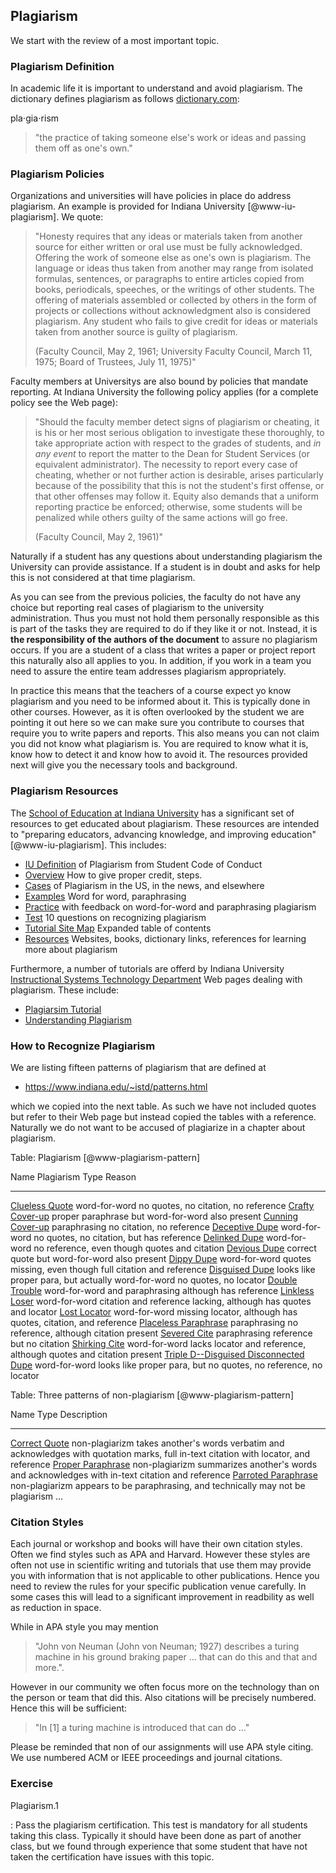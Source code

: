 Plagiarism
----------

We start with the review of a most important topic.

### Plagiarism Definition

In academic life it is important to understand and avoid plagiarism. The
dictionary defines plagiarism as follows
[dictionary.com](dictionary.com):

pla$\cdot$gia$\cdot$rism

>   "the practice of taking someone else's work or ideas and passing
>   them off as one's own."

### Plagiarism Policies

Organizations and universities will have policies in place do address
plagiarism. An example is provided for Indiana University
[@www-iu-plagiarism]. We quote:

> "Honesty requires that any ideas or materials taken from another
> source for either written or oral use must be fully acknowledged.
> Offering the work of someone else as one's own is plagiarism. The
> language or ideas thus taken from another may range from isolated
> formulas, sentences, or paragraphs to entire articles copied from
> books, periodicals, speeches, or the writings of other students. The
> offering of materials assembled or collected by others in the form of
> projects or collections without acknowledgment also is considered
> plagiarism. Any student who fails to give credit for ideas or
> materials taken from another source is guilty of plagiarism.
>
> (Faculty Council, May 2, 1961; University Faculty Council, March 11,
> 1975; Board of Trustees, July 11, 1975)"

Faculty members at Universitys are also bound by policies that mandate
reporting. At Indiana University the following policy applies (for a
complete policy see the Web page):

> "Should the faculty member detect signs of plagiarism or cheating, it
> is his or her most serious obligation to investigate these thoroughly,
> to take appropriate action with respect to the grades of students, and
> *in any event* to report the matter to the Dean for Student Services
> (or equivalent administrator). The necessity to report every case of
> cheating, whether or not further action is desirable, arises
> particularly because of the possibility that this is not the student's
> first offense, or that other offenses may follow it. Equity also
> demands that a uniform reporting practice be enforced; otherwise, some
> students will be penalized while others guilty of the same actions
> will go free.
>
> (Faculty Council, May 2, 1961)"

Naturally if a student has any questions about understanding plagiarism
the University can provide assistance. If a student is in doubt and asks
for help this is not considered at that time plagiarism.

As you can see from the previous policies, the faculty do not have any
choice but reporting real cases of plagiarism to the university
administration. Thus you must not hold them personally responsible as
this is part of the tasks they are required to do if they like it or
not. Instead, it is **the responsibility of the authors of the
document** to assure no plagiarism occurs. If you are a student of a
class that writes a paper or project report this naturally also all
applies to you. In addition, if you work in a team you need to assure
the entire team addresses plagiarism appropriately.

In practice this means that the teachers of a course expect yo know
plagiarism and you need to be informed about it. This is typically done
in other courses. However, as it is often overlooked by the student we
are pointing it out here so we can make sure you contribute to courses
that require you to write papers and reports. This also means you can
not claim you did not know what plagiarism is. You are required to know
what it is, know how to detect it and know how to avoid it. The
resources provided next will give you the necessary tools and
background.

### Plagiarism Resources

The [School of Education at Indiana
University](http://education.indiana.edu/) has a significant set of
resources to get educated about plagiarism. These resources are intended
to "preparing educators, advancing knowledge, and improving
education" [@www-iu-plagiarism]. This includes:

*   [IU Definition](https://www.indiana.edu/~istd/definition.html) of
    Plagiarism from Student Code of Conduct
*   [Overview](https://www.indiana.edu/~istd/overview.html) How to give
    proper credit, steps.
*   [Cases](https://www.indiana.edu/~istd/cases.html) of Plagiarism in
    the US, in the news, and elsewhere
*   [Examples](https://www.indiana.edu/~istd/examples.html) Word for
    word, paraphrasing
*   [Practice](https://www.indiana.edu/~istd/practice.html) with
    feedback on word-for-word and paraphrasing plagiarism
*   [Test](https://www.indiana.edu/~istd/test.html) 10 questions on
    recognizing plagiarism
*   [Tutorial Site Map](https://www.indiana.edu/~istd/sitemap.html)
    Expanded table of contents
*   [Resources](https://www.indiana.edu/~istd/resources.html) Websites,
    books, dictionary links, references for learning more about
    plagiarism

Furthermore, a number of tutorials are offerd by Indiana University
[Instructional Systems Technology Department](http://education.indiana.edu/graduate/programs/instructional-systems/index.html)
Web pages dealing with plagiarism. These include:

*   [Plagiarsim Tutorial](https://www.indiana.edu/~academy/firstPrinciples/choice.html)
*   [Understanding Plagiarism](https://www.indiana.edu/~tedfrick/plagiarism/)


### How to Recognize Plagiarism

We are listing fifteen patterns of plagiarism that are defined at

*  <https://www.indiana.edu/~istd/patterns.html>

which we copied into the next table. As such we have not included
quotes but refer to their Web page but instead copied the tables with
a reference. Naturally we do not want to be accused of plagiarize in a
chapter about plagiarism.

Table: Plagiarism [@www-plagiarism-pattern]

  Name                                                           Plagiarism Type                                      Reason
  -------------------------------------------------------------- ---------------------------------------------------- -------------------------------------------------------------------
  [Clueless Quote](patternCluelessQuote.html)                    word-for-word                                        no quotes, no citation, no reference
  [Crafty Cover-up](patternCraftyCoverUp.html)                   proper paraphrase but word-for-word                  also present
  [Cunning Cover-up](patternCunningCoverUp.html)                 paraphrasing                                         no citation, no reference
  [Deceptive Dupe](patternDeceptiveDupe.html)                    word-for-word                                        no quotes, no citation, but has reference
  [Delinked Dupe](patternDisconnectedDupe.html)                  word-for-word                                        no reference, even though quotes and citation
  [Devious Dupe](patternDeviousDupe.html)                        correct quote but word-for-word                      also present
  [Dippy Dupe](patternDippyDupe.html)                            word-for-word                                        quotes missing, even though full citation and reference
  [Disguised Dupe](patternDisguisedDupe.html)                    looks like proper para, but actually word-for-word   no quotes, no locator
  [Double Trouble](patternDoubleTrouble.html)                    word-for-word and paraphrasing                       although has reference
  [Linkless Loser](patternLostLoser.html)                        word-for-word                                        citation and reference lacking, although has quotes and locator
  [Lost Locator](patternLostLocator.html)                        word-for-word                                        missing locator, although has quotes, citation, and reference
  [Placeless Paraphrase](patternPointlessParaphrase.html)        paraphrasing                                         no reference, although citation present
  [Severed Cite](patternSeveredCite.html)                        paraphrasing                                         reference but no citation
  [Shirking Cite](patternShirkingCite.html)                      word-for-word                                        lacks locator and reference, although quotes and citation present
  [Triple D--Disguised Disconnected Dupe](patternTripleD.html)   word-for-word                                        looks like proper para, but no quotes, no reference, no locator


  Table: Three patterns of non-plagiarism [@www-plagiarism-pattern]
  
  Name Type Description
  ------------------------------------------------------- ---------------- -------------------------------------------------------------------------------------------------------------------------
  [Correct Quote](patternCorrectQuote.html)               non-plagiarizm   takes another's words verbatim and acknowledges with quotation marks, full in-text citation with locator, and reference
  [Proper Paraphrase](patternProperParaphrase.html)       non-plagiarizm   summarizes another's words and acknowledges with in-text citation and reference
  [Parroted Paraphrase](patternMindlessParaphrase.html)   non-plagiarizm   appears to be paraphrasing, and technically may not be plagiarism ...


### Citation Styles

Each journal or workshop and books will have their own citation
styles. Often we find styles such as APA and Harvard. However these
styles are often not use in scientific writing and tutorials that use
them may provide you with information that is not applicable to other
publications. Hence you need to review the rules for your specific
publication venue carefully. In some cases this will lead to a
significant improvement in readbility as well as reduction in space.

While in APA style you may mention

> "John von Neuman (John von Neuman; 1927) describes a turing machine in his
> ground braking paper ... that can do this and that and more.".

However in our community we often focus more on the technology than on
the person or team that did this. Also citations will be precisely
numbered. Hence this will be sufficient:

> "In [1] a turing machine is introduced that can do ..."

Please be reminded that non of our assignments will use APA style
citing. We use numbered ACM or IEEE proceedings and journal citations.

### Exercise

Plagiarism.1

: Pass the plagiarism certification. This test is mandatory for all
  students taking this class. Typically it should have been done as part
  of another class, but we found through experience that some student
  that have not taken the certification have issues with this topic.
